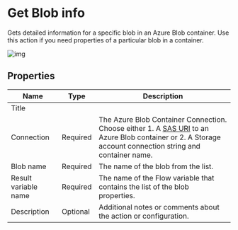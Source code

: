 # Get Blob info

Gets detailed information for a specific blob in an Azure Blob container. Use this action if you need properties of a particular blob in a container.

![img](https://profitbasedocs.blob.core.windows.net/flowimages/get-blob-info.png)



## Properties

| Name             | Type      |Description                                             |
|------------------|-----------|--------------------------------------------------------|
| Title |   |  |
| Connection       | Required  | The Azure Blob Container Connection. Choose either 1. A [SAS URI](https://learn.microsoft.com/en-us/azure/storage/common/storage-sas-overview) to an Azure Blob container or 2. A Storage account connection string and container name.       |
| Blob name | Required | The name of the blob from the list. |
| Result variable name | Required | The name of the Flow variable that contains the list of the blob properties. |
| Description | Optional | Additional notes or comments about the action or configuration.  |




